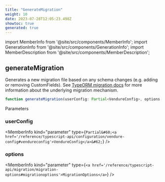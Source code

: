 ```yaml
---
title: "GenerateMigration"
weight: 10
date: 2023-07-28T12:05:23.498Z
showtoc: true
generated: true
---
```

<!-- This file was generated from the Vendure source. Do not modify. Instead, re-run the "docs:build" script -->
import MemberInfo from '@site/src/components/MemberInfo';
import GenerationInfo from '@site/src/components/GenerationInfo';
import MemberDescription from '@site/src/components/MemberDescription';


## generateMigration

<GenerationInfo sourceFile="packages/core/src/migrate.ts" sourceLine="107" packageName="@vendure/core" />

Generates a new migration file based on any schema changes (e.g. adding or removing CustomFields).
See [TypeORM migration docs](https://typeorm.io/#/migrations) for more information about the
underlying migration mechanism.

```ts title="Signature"
function generateMigration(userConfig: Partial<VendureConfig>, options: MigrationOptions): void
```
Parameters

### userConfig

<MemberInfo kind="parameter" type={`Partial&#60;<a href='/reference/typescript-api/configuration/vendure-config#vendureconfig'>VendureConfig</a>&#62;`} />

### options

<MemberInfo kind="parameter" type={`<a href='/reference/typescript-api/migration/migration-options#migrationoptions'>MigrationOptions</a>`} />

